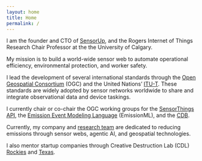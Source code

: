 ```yaml
---
layout: home
title: Home
permalink: /
---
```


I am the founder and CTO of [SensorUp](https://www.sensorup.com/), and the Rogers Internet of Things Research Chair Professor at the the University of Calgary.

My mission is to build a world-wide sensor web to automate operational efficiency, environmental protection, and worker safety.

I lead the development of several international standards through the [Open Geospatial Consortium](https://ogc.org/) (OGC) and the United Nations’ [ITU-T](https://www.itu.int/en/ITU-T/Pages/default.aspx). These standards are widely adopted by sensor networks worldwide to share and integrate observational data and device taskings.

I currently chair or co-chair the OGC working groups for the [SensorThings API](https://www.ogc.org/standards/sensorthings/), the [Emission Event Modeling Language](https://github.com/opengeospatial/EmissionML) (EmissionML), and the [CDB](https://www.ogc.org/standards/cdb/).

Currently, my company and [research team](https://geosensorweblab.github.io/) are dedicated to reducing emissions through sensor webs, agentic AI, and geospatial technologies.

I also mentor startup companies through Creative Destruction Lab (CDL) [Rockies](https://creativedestructionlab.com/mentors/steve-liang/) and [Texas](https://creativedestructionlab.com/locations/texas/).
